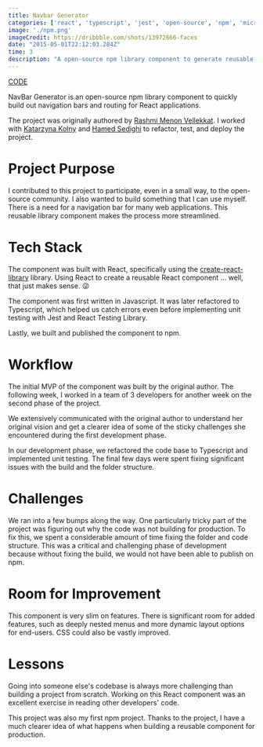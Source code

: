 ```yaml
---
title: Navbar Generator
categories: ['react', 'typescript', 'jest', 'open-source', 'npm', 'microbundle', 'react-testing-library']
image: './npm.png'
imageCredit: https://dribbble.com/shots/13972666-faces
date: "2015-05-01T22:12:03.284Z"
time: 3
description: "A open-source npm library component to generate reusable navigation bars for React UIs."
---
```

[CODE](https://github.com/kasia-js/navigation-bar-component-for-react)

NavBar Generator is an open-source npm library component to quickly build out navigation bars and routing for React applications.

The project was originally authored by [Rashmi Menon Vellekkat](https://github.com/RashmiBalaji). I worked with [Katarzyna Kolny](https://github.com/kasia-js) and [Hamed Sedighi](https://github.com/herol3oy) to refactor, test, and deploy the project.

# Project Purpose

I contributed to this project to participate, even in a small way, to the open-source community. I also wanted to build something that I can use myself. There is a need for a navigation bar for many web applications. This reusable library component makes the process more streamlined.

# Tech Stack

The component was built with React, specifically using the [create-react-library](https://www.npmjs.com/package/create-react-library) library. Using React to create a reusable React component ... well, that just makes sense. 😜

The component was first written in Javascript. It was later refactored to Typescript, which helped us catch errors even before implementing unit testing with Jest and React Testing Library.

Lastly, we built and published the component to npm.

# Workflow

The initial MVP of the component was built by the original author. The following week, I worked in a team of 3 developers for another week on the second phase of the project.

We extensively communicated with the original author to understand her original vision and get a clearer idea of some of the sticky challenges she encountered during the first development phase.

In our development phase, we refactored the code base to Typescript and implemented unit testing. The final few days were spent fixing significant issues with the build and the folder structure.

# Challenges

We ran into a few bumps along the way. One particularly tricky part of the project was figuring out why the code was not building for production. To fix this, we spent a considerable amount of time fixing the folder and code structure. This was a critical and challenging phase of development because without fixing the build, we would not have been able to publish on npm.

# Room for Improvement

This component is very slim on features. There is significant room for added features, such as deeply nested menus and more dynamic layout options for end-users. CSS could also be vastly improved.

# Lessons

Going into someone else's codebase is always more challenging than building a project from scratch. Working on this React component was an excellent exercise in reading other developers' code.

This project was also my first npm project. Thanks to the project, I have a much clearer idea of what happens when building a reusable component for production.